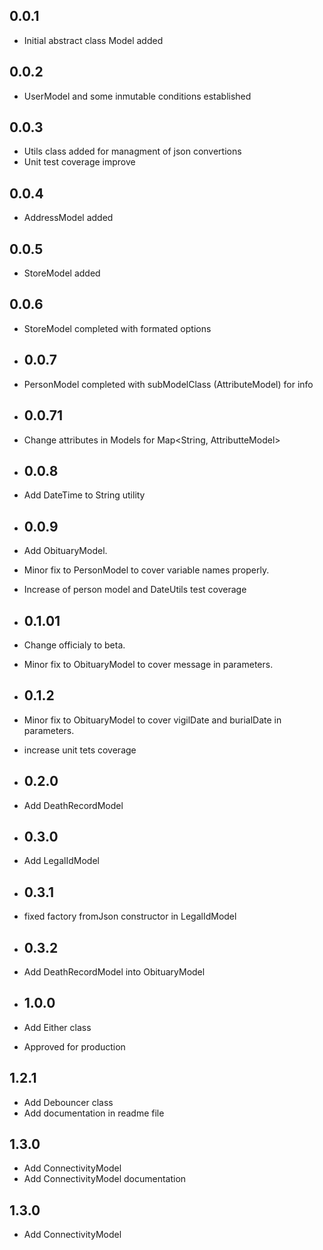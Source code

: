 ## 0.0.1

* Initial abstract class Model added

## 0.0.2

* UserModel and some inmutable conditions established

## 0.0.3

* Utils class added for managment of json convertions
* Unit test coverage improve

## 0.0.4

* AddressModel added

## 0.0.5

* StoreModel added

## 0.0.6

* StoreModel completed with formated options

* ## 0.0.7

* PersonModel completed with subModelClass (AttributeModel) for info

* ## 0.0.71

* Change attributes in Models for Map<String, AttributteModel<dynamic>>

* ## 0.0.8

* Add DateTime to String utility

* ## 0.0.9

* Add ObituaryModel.
* Minor fix to PersonModel to cover variable names properly.
* Increase of person model and DateUtils test coverage

* ## 0.1.01

* Change officialy to beta.
* Minor fix to ObituaryModel to cover message in parameters.

* ## 0.1.2

* Minor fix to ObituaryModel to cover vigilDate and burialDate in parameters.
* increase unit tets coverage

* ## 0.2.0

* Add DeathRecordModel

* ## 0.3.0

* Add LegalIdModel

* ## 0.3.1

* fixed factory fromJson constructor in LegalIdModel

* ## 0.3.2

* Add DeathRecordModel into ObituaryModel

* ## 1.0.0

* Add Either class 
* Approved for production

## 1.2.1

* Add Debouncer class
* Add documentation in readme file

## 1.3.0

* Add ConnectivityModel
* Add ConnectivityModel documentation

## 1.3.0

* Add ConnectivityModel
